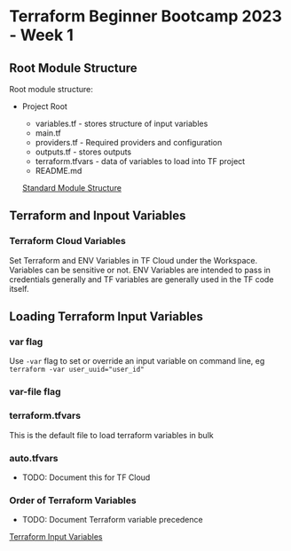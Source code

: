 # Terraform Beginner Bootcamp 2023 - Week 1

## Root Module Structure

Root module structure:

- Project Root
  - variables.tf - stores structure of input variables
  - main.tf
  - providers.tf - Required providers and configuration
  - outputs.tf - stores outputs
  - terraform.tfvars - data of variables to load into TF project
  - README.md
 
  [Standard Module Structure](https://developer.hashicorp.com/terraform/language/modules/develop/structure)
## Terraform and Inpout Variables

### Terraform Cloud Variables

Set Terraform and ENV Variables in TF Cloud under the Workspace. Variables can be sensitive or not. ENV Variables are intended to pass in credentials generally and TF variables are generally used in the TF code itself.

## Loading Terraform Input Variables

### var flag
Use `-var` flag to set or override an input variable on command line, eg `terraform -var user_uuid="user_id"`

### var-file flag

### terraform.tfvars
This is the default file to load terraform variables in bulk

### auto.tfvars

- TODO: Document this for TF Cloud

### Order of Terraform Variables

- TODO: Document Terraform variable precedence

[Terraform Input Variables](https://developer.hashicorp.com/terraform/language/values/variables)



